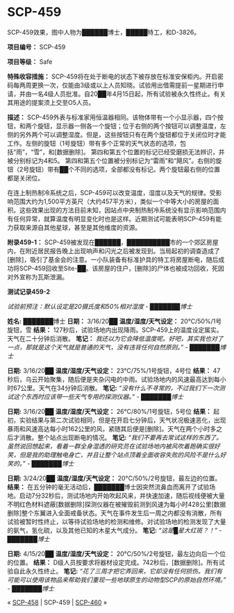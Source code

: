 # SCP-459
                        




SCP-459效果，图中人物为██████博士，█████特工，和D-3826。



**项目编号：**  SCP-459

**项目等级：**  Safe

**特殊收容措施：**  SCP-459将在处于断电的状态下被存放在标准安保柜内。开启密码每两周更换一次，仅能由3级或以上人员知晓。试验用出借需提前一星期进行申请，并由一名4级人员批准。自20██年4月15日起，所有试验被永久性终止。有关其用途的提案须上交至O5人员。

**描述：**  SCP-459外表与标准家用恒温器相同。该物体带有一个小显示器，四个按钮，和两个旋钮，显示器一侧各一个旋钮；位于右侧的两个按钮可以调整温度，左侧的另外两个可以调整湿度。但是，这些按钮只有在两个旋钮都位于关闭位时才能工作。左侧的旋钮（1号旋钮）带有多个正常的天气状态的选项，包括“雨”，“雪”，和[数据删除]。 第四和第五个位置的标记已经受磨损无法辨识，并被分别标记为4和5。 第四和第五个位置被分别标记为“雷雨”和“飓风”。右侧的旋钮（2号旋钮）带有██个不同的选项，全部都没有标记。两个旋钮最右侧的位置都是关闭位。

在连上制热制冷系统之后，SCP-459可以改变温度，湿度以及天气的规律。受影响范围大约为1,500平方英尺（大约457平方米），类似一个中等大小的房屋的面积。这些效果出现的方法目前未知，因站点中央制热制冷系统没有显示影响范围内有任何异常，就算温度有明显变化时也是这样。近期测试可能表明SCP-459有能力获取来源自其他星球，甚至是其他维度的资源。

**附录459-1：**  SCP-459被发现在██████，██████████市的一个郊区房屋内，在附近居民报告晚上出现响声和闪光之后被发现到。当局起初的调查造成了[删除]，吸引了基金会的注意。一小队装备有标准护具的特工将房屋断电，随后成功将SCP-459回收至Site-██。该房屋的住户，[删除]的尸体也被成功回收，死因对外宣称为瓦斯泄漏。

**测试记录459-2** 

*试验前预注：默认设定是20摄氏度和50%相对湿度 - ███████博士* 

**姓名:**  ███████博士
**日期：**  3/16/20██
**温度/湿度/天气设定：**  20°C/50%/1号旋钮，雪
**结果：** 127秒后，试验场地内出现降雨。SCP-459上的温度设定属实。天气在二十分钟后消散。
**笔记：**  *我还以为它会降低温度呢。好吧，其实我也对了一点，那就是这个天气就是普通的天气，没有违背任何自然原则。” - ███████博士* 

**日期:**  3/16/20██
**温度/湿度/天气设定：**  23°C/75%/1号旋钮，4号位
**结果：**  47秒后，乌云开始聚集，随后便是夹杂闪电的中雨。试验场地内的风速最高达到每小时67公里。天气在34分钟后消散。
**笔记:**  *“没有什么不寻常的，不过我们下一次测试这个东西时应该带一些天气专用的探测仪器。” - ███████博士* 

**日期:**  3/16/20██
**温度/湿度/天气设定：**  26°C/80%/1号旋钮，5号位
**结果：** 起初，实验结果与第二次试验相同，但是在开启七分钟后，天气状况极速恶化，出现暴雨和风速高达每小时162公里的风，紧随其后便是[删除]。天气在两个小时多之后才消散。整个站点出现断电的情况。
**笔记:**  *“我们不要再去常试这样的东西了。虽然说回想起来，看着一群全身湿透的研究员在试验场地内被风吹着跑确实很好笑，但是我的助理触电身亡，并且让整个站点顶着全面收容失败的风险不是什么好笑的。” - ███████博士* 

**日期:**  3/24/20██
**温度/湿度/天气设定：**  20°C/50%/2号旋钮，最左边的位置。
**结果：** 在五分钟的毫无活动后，███████博士因突然流鼻血而离开了试验场地。启动7分32秒后，测试场地内开始吹起风来，并快速加速，随后视线便被大量不明红色材料遮蔽[数据删除]探测仪器在被摧毁前测到风速为每小时428公里[数据删除]整个东翼进入全面戒备状态。天气在事件发生后一周之内都没有消散，所有试验被暂时性终止，以等待试验场地的检测和维修。对试验场地的检测发现了大量的氨气，氢化硫，以及其他已知的木星大气成分。
**笔记:**  *“这是█星大红斑？！” - ███████博士* 

**日期:**  4/15/20██
**温度/湿度/天气设定：**  20°C/50%/2号旋钮，最左边向后一个位的位置。
**结果：** D级人员按要求将器材设定完成。742秒后，[数据删除]。所有试验自此永久性终止。
**笔记:**  *“花了三周才把它弄回来，它却没有任何损伤。我们有可能可以使用该物品来帮助我们重现一些地球原生的动物型SCP的原始自然环境。” - ███████博士* 



« [SCP-458](/scp-458) | SCP-459 | [SCP-460](/scp-460) »





                    